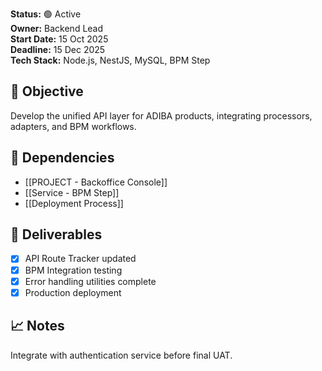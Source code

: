 **Status:** 🟢 Active  
**Owner:** Backend Lead  
**Start Date:** 15 Oct 2025  
**Deadline:** 15 Dec 2025  
**Tech Stack:** Node.js, NestJS, MySQL, BPM Step

## 🎯 Objective
Develop the unified API layer for ADIBA products, integrating processors, adapters, and BPM workflows.

## 🔗 Dependencies
- [[PROJECT - Backoffice Console]]
- [[Service - BPM Step]]
- [[Deployment Process]]

## 🧱 Deliverables
- [x] API Route Tracker updated
- [x] BPM Integration testing
- [x] Error handling utilities complete
- [x] Production deployment

## 📈 Notes
Integrate with authentication service before final UAT.
